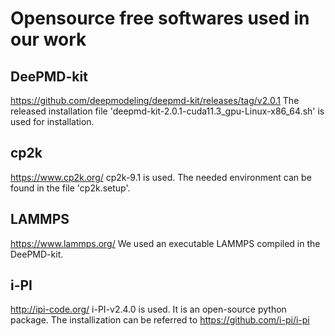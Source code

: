 # Opensource free softwares used in our work

## DeePMD-kit
https://github.com/deepmodeling/deepmd-kit/releases/tag/v2.0.1
The released installation file 'deepmd-kit-2.0.1-cuda11.3_gpu-Linux-x86_64.sh' is used for installation.

## cp2k
https://www.cp2k.org/
cp2k-9.1 is used. The needed environment can be found in the file 'cp2k.setup'.

## LAMMPS
https://www.lammps.org/
We used an executable LAMMPS compiled in the DeePMD-kit.

## i-PI
http://ipi-code.org/
i-PI-v2.4.0 is used. It is an open-source python package. The installization can be referred to https://github.com/i-pi/i-pi
